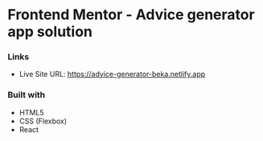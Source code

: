 # Frontend Mentor - Advice generator app solution

### Links

- Live Site URL: https://advice-generator-beka.netlify.app

### Built with

- HTML5
- CSS (Flexbox)
- React
